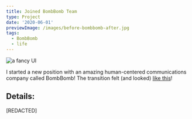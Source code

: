 ```yaml
---
title: Joined BombBomb Team
type: Project
date: '2020-06-01'
previewImage: /images/before-bombbomb-after.jpg
tags:
  - BombBomb
  - life
---
```

![a fancy UI](/images/before-bombbomb-after.jpg)

I started a new position with an amazing human-centered communications company called BombBomb! The transition felt (and looked) [like this](https://twitter.com/owntheweb/status/1266386136126984193)!

## Details:

[REDACTED]